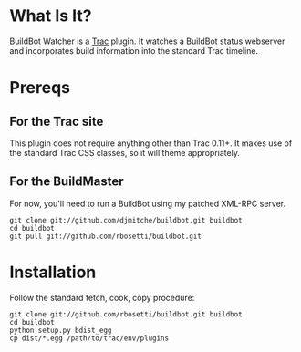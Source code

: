 # What Is It?
BuildBot Watcher is a [Trac](http://trac.edgewall.org) plugin. It watches a
BuildBot status webserver and incorporates build information into the
standard Trac timeline.

# Prereqs
## For the Trac site
This plugin does not require anything other than Trac 0.11+. It makes use
of the standard Trac CSS classes, so it will theme appropriately.

## For the BuildMaster
For now, you'll need to run a BuildBot using my patched XML-RPC server.

	git clone git://github.com/djmitche/buildbot.git buildbot
	cd buildbot
	git pull git://github.com/rbosetti/buildbot.git

# Installation
Follow the standard fetch, cook, copy procedure:

	git clone git://github.com/rbosetti/buildbot.git buildbot
	cd buildbot
	python setup.py bdist_egg
	cp dist/*.egg /path/to/trac/env/plugins
